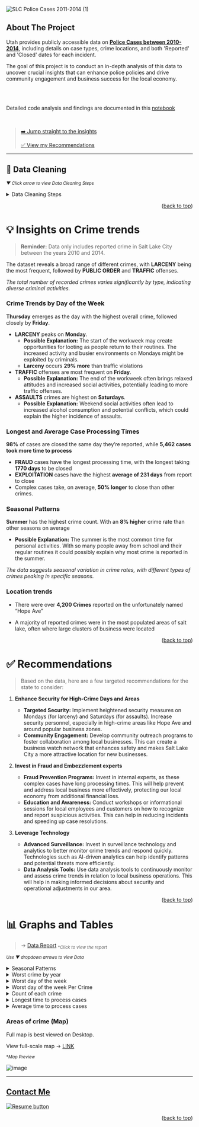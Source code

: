 <a name="readme-top"></a>

![SLC Police Cases 2011-2014 (1)](https://github.com/user-attachments/assets/6501f271-371a-48e5-91fb-cb8635e5e20c)


## About The Project
Utah provides publicly accessible data on [**Police Cases between 2010-2014**](https://www.opendatanetwork.com/dataset/opendata.utah.gov/a56y-d97m), including details on case types, crime locations, and both 'Reported' and 'Closed' dates for each incident.

The goal of this project is to conduct an in-depth analysis of this data to uncover crucial insights that can enhance police policies and drive community engagement and business success for the local economy.

<br>
<br>

Detailed code analysis and findings are documented in this [notebook](https://www.kaggle.com/code/cameronseamons/slc-crime-data-2010-2014)

<br>

><p align="left"><a href="#insights"> ➡️ Jump straight to the insights</a></p>
>
><p align="left"><a href="#recommend"> ✅ View my Recommendations</a></p>
>


<hr>

## 🧹 Data Cleaning
<sub>*▼ Click arrow to view Data Cleaning Steps*</sub>

<details>
    <summary>Data Cleaning Steps</summary>
    <br>
    
- **Deal with Duplicates:**
    - Identified and removed Duplicates that were not purposeful
- **Fix or Remove NA Values:**
    - Removed rows/columns with NA values
    - Separated data into two to track same day closing, and cases that took time to close
- **Correct Incorrect Data:**
    - Some cases were listed as ‘Closed’ before they were reported
- **Handling Missing Values:**
    - Missing values are different than NA values
    - Handled a few cases of missing data (2015 was removed as it only had under 100 cases total and would skew yearly results)
- **Fix Data Types:**
    - Converted all dates to date types
    - Converted location data to longitude and latitude for mapping
- **Fix Column Names:**
    - Standardizes column names and removed for easier understanding
    - Removed irrelevant columns to simplify the data we are working with
- **Handling Outliers:**
    - Used Interquartile Range (IQR) to identify outliers
    - Split data in two with and without outliers to identify their significance
- **Standardizing Formats:**
    - Ensure consistency in date formats and numerical formats for graphing and calculations
- **Data Validation:**
    - Performed consistency checks to verify data
- **Data Aggregation:**
    - Grouped data by Crime and by dates to discover trends
    - Aggregate existing data to create new values to help identify trends
- **Documenting Steps:**
    - Keep a record of the data cleaning steps performed to ensure reproducibility and to provide clarity for your future self or other team members.
</details>

<p align="right">(<a href="#readme-top">back to top</a>)</p>

<a name="insights"></a>
# 💡 Insights on Crime trends

> **Reminder:** 
Data only includes reported crime in Salt Lake City between the years 2010 and 2014.
> 

The dataset reveals a broad range of different crimes, with **LARCENY** being the most frequent, followed by **PUBLIC ORDER** and **TRAFFIC** offenses.

*The total number of recorded crimes varies significantly by type, indicating diverse criminal activities.*

### **Crime Trends by Day of the Week**

**Thursday** emerges as the day with the highest overall crime, followed closely by **Friday**.

- **LARCENY** peaks on **Monday**.
    - **Possible Explanation:** The start of the workweek may create opportunities for looting as people return to their routines. The increased activity and busier environments on Mondays might be exploited by criminals.
    - **Larceny** occurs **29% more** than traffic violations
- **TRAFFIC** offenses are most frequent on **Friday**.
    - **Possible Explanation:** The end of the workweek often brings relaxed attitudes and increased social activities, potentially leading to more traffic offenses.
- **ASSAULTS** crimes are highest on **Saturdays**.
    - **Possible Explanation:** Weekend social activities often lead to increased alcohol consumption and potential conflicts, which could explain the higher incidence of assaults.

### Longest and Average Case Processing Times

**98%** of cases are closed the same day they’re reported, while **5,462 cases took more time to process**

- **FRAUD** cases have the longest processing time, with the longest taking **1770 days** to be closed
- **EXPLOITATION** cases have the highest **average of 231 days** from report to close
- Complex cases take, on average, **50% longer** to close than other crimes.

### Seasonal Patterns

**Summer** has the highest crime count. With an **8% higher** crime rate than other seasons on average

- **Possible Explanation:** The summer is the most common time for personal activities. With so many people away from school and their regular routines it could possibly explain why most crime is reported in the summer.

*The data suggests seasonal variation in crime rates, with different types of crimes peaking in specific seasons.*

### Location trends

- There were over **4,200 Crimes** reported on the unfortunately named “Hope Ave”
- A majority of reported crimes were in the most populated areas of salt lake, often where large clusters of business were located

  <p align="right">(<a href="#readme-top">back to top</a>)</p>

<a name="recommend"></a>
# ✅ Recommendations

> Based on the data, here are a few targeted recommendations for the state to consider:
> 
1. **Enhance Security for High-Crime Days and Areas**
    - **Targeted Security:** Implement heightened security measures on Mondays (for larceny) and Saturdays (for assaults). Increase security personnel, especially in high-crime areas like Hope Ave and around popular business zones.
    - **Community Engagement:** Develop community outreach programs to foster collaboration among local businesses. This can create a business watch network that enhances safety and makes Salt Lake City a more attractive location for new businesses.
    
2. **Invest in Fraud and Embezzlement experts**
    - **Fraud Prevention Programs:** Invest in internal experts, as these complex cases have long processing times. This will help prevent and address local business more effectively, protecting our local economy from additional financial loss.
    - **Education and Awareness:** Conduct workshops or informational sessions for local employees and customers on how to recognize and report suspicious activities. This can help in reducing incidents and speeding up case resolutions.
3. **Leverage Technology**
    - **Advanced Surveillance:** Invest in surveillance technology and analytics to better monitor crime trends and respond quickly. Technologies such as AI-driven analytics can help identify patterns and potential threats more efficiently.
    - **Data Analysis Tools:** Use data analysis tools to continuously monitor and assess crime trends in relation to local business operations. This will help in making informed decisions about security and operational adjustments in our area.
  
<p align="right">(<a href="#readme-top">back to top</a>)</p>


# 📊 Graphs and Tables
> → [Data Report](https://www.canva.com/design/DAGQ3-L9EaI/pbXbXFWactecFB4y8hVrIg/view)  <sub>**Click to view the report*</sub>
>

<sub>*Use ▼ dropdown arrows to view Data*</sub>


<details>
<summary>Seasonal Patterns </summary>

### **Worst Season**

| Season | Total Crimes |
| --- | --- |
| Summer | 58704 |
| Fall | 54349 |
| Spring | 53351 |
| Winter | 49714 |

### **Worst 3 crimes per Season**

![image (1)](https://github.com/user-attachments/assets/c4cc14ae-71aa-411e-bf4a-fc9bdfa8bf77)


</details>

<details>
<summary>Worst crime by year</summary>

| Year | Worst Crime | Count |
| --- | --- | --- |
| 2010 | LARCENY | 10380 |
| 2011 | TRAFFIC | 9238 |
| 2012 | LARCENY | 11491 |
| 2013 | LARCENY | 11894 |
| 2014 | LARCENY | 12756 |

</details>

<details>
<summary>Worst day of the week</summary>

| Day of Week | Count |
| --- | --- |
| Thursday | 33575 |
| Friday | 33184 |
| Wednesday | 31949 |
| Tuesday | 30946 |
| Monday | 30585 |
| Saturday | 30559 |
| Sunday | 25320 |

</details>

<details>
<summary>Worst day of the week Per Crime</summary>

| Crime | Day of Week | Count |
| --- | --- | --- |
| LARCENY | Monday | 5907 |
| TRAFFIC | Friday | 5282 |
| PUBLIC ORDER | Friday | 5223 |
| PUBLIC PEACE | Thursday | 2722 |
| ASSAULT | Saturday | 2508 |
| ESCAPE | Thursday | 2409 |
| INV OF PRIVACY | Thursday | 1658 |
| DRUGS | Thursday | 1638 |
| DAMAGED PROP | Monday | 1605 |
| STOLEN VEHICLE | Monday | 1218 |
| BURGLARY | Monday | 1115 |
| LIQUOR | Wednesday | 1052 |
| FRAUD | Friday | 646 |
| OBST POLICE | Saturday | 440 |
| FAMILY OFFENSES | Friday | 299 |
| ROBBERY | Saturday | 251 |
| FORGERY | Tuesday | 206 |
| WEAPON OFFENSE | Friday | 182 |
| COMMERCIAL SEX | Thursday | 145 |
| MORALS-DECENCY | Thursday | 143 |
| SEXUAL OFFENSE | Thursday | 125 |
| SEXUAL ASSAULT | Sunday | 83 |
| PUB PEACE-HOST | Monday | 75 |
| STOLEN PROP | Wednesday | 74 |
| KIDNAP | Friday | 55 |
| ARSON | Friday | 43 |
| CONSERVATION | Sunday | 29 |
| HEALTH/SAFETY | Wednesday | 23 |
| OBST JUDICIAL | Wednesday | 22 |
| SEX OFFENSES | Wednesday | 19 |
| COUNTERFEITING | Monday | 17 |
| EMBEZZLEMENT | Wednesday | 12 |
| PORNOGRAPHY | Friday | 12 |
| WEAPONS | Thursday | 8 |
| PROPERTY CRIME | Tuesday | 7 |
| JUVENILE OFF | Monday | 7 |
| HOMICIDE | Saturday | 7 |
| EXTORTION | Tuesday | 7 |
| THREATS | Thursday | 7 |
| EXPLOITATION | Friday | 3 |
| RUNAWAY JUV | Tuesday | 3 |
| PUB PEACE | Saturday | 2 |
| STOLEN VEH | Wednesday | 1 |
| BRIBERY | Monday | 1 |
| CIVIL RIGHTS | Saturday | 1 |
| TAX REVENUE | Thursday | 1 |
| CRIMES AGNST PER | Monday | 1 |
| OBST JUD | Friday | 1 |
| ENTICEMENT | Friday | 1 |
| SMUGGLING | Monday | 1 |
| EXPL-HUMAN TRF | Monday | 1 |
| PRIV | Monday | 1 |
| GAMBLING | Sunday | 1 |
| IMMIGRATION | Monday | 1 |
| ABORTION | Monday | 1 |


</details>

<details>
<summary>Count of each crime</summary>

| Crime | Count |
| --- | --- |
| LARCENY | 55709 |
| PUBLIC ORDER | 43825 |
| TRAFFIC | 43171 |
| PUBLIC PEACE | 22357 |
| ASSAULT | 20331 |
| ESCAPE | 19552 |
| DAMAGED PROP | 15065 |
| DRUGS | 12502 |
| STOLEN VEHICLE | 11303 |
| INV OF PRIVACY | 10548 |
| BURGLARY | 9630 |
| LIQUOR | 7484 |
| FRAUD | 6175 |
| OBST POLICE | 3145 |
| ROBBERY | 2002 |
| FAMILY OFFENSES | 1918 |
| FORGERY | 1808 |
| WEAPON OFFENSE | 1462 |
| MORALS-DECENCY | 1012 |
| COMMERCIAL SEX | 996 |
| SEXUAL OFFENSE | 763 |
| SEXUAL ASSAULT | 750 |
| STOLEN PROP | 548 |
| KIDNAP | 333 |
| PUB PEACE-HOST | 283 |
| ARSON | 268 |
| OBST JUDICIAL | 215 |
| CONSERVATION | 176 |
| HEALTH/SAFETY | 136 |
| SEX OFFENSES | 120 |
| COUNTERFEITING | 116 |
| EMBEZZLEMENT | 62 |
| PORNOGRAPHY | 58 |
| PROPERTY CRIME | 47 |
| WEAPONS | 43 |
| EXTORTION | 41 |
| JUVENILE OFF | 31 |
| HOMICIDE | 30 |
| THREATS | 17 |
| RUNAWAY JUV | 13 |
| SMUGGLING | 7 |
| GAMBLING | 6 |
| EXPLOITATION | 5 |
| PUB PEACE | 4 |
| PRIV | 3 |
| CRIMES AGNST PER | 2 |
| IMMIGRATION | 2 |
| BRIBERY | 2 |
| STOLEN VEH | 1 |
| ABORTION | 1 |
| EXPL-HUMAN TRF | 1 |
| TEST | 1 |
| OBST JUD | 1 |
| ENTICEMENT | 1 |
| CIVIL RIGHTS | 1 |
| TAX REVENUE | 1 |

</details>

<details>
<summary>Longest time to process cases</summary>

| Crime | Case Duration |
| --- | --- |
| FRAUD | 1770 |
| PUBLIC PEACE | 1536 |
| PUBLIC ORDER | 1403 |
| EXPLOITATION | 1154 |
| LARCENY | 1134 |

</details>

<details>
<summary>Average time to process cases</summary>

| Crime | Case Duration |
| --- | --- |
| EXPLOITATION | 230.80 |
| FRAUD | 11.83 |
| EMBEZZLEMENT | 8.88 |
| KIDNAP | 4.25 |
| FORGERY | 4.04 |

</details>

### Areas of crime (Map)

Full map is best viewed on Desktop.

View full-scale map →  [LINK](https://public.tableau.com/shared/PYGJGN2XC?:display_count=n&:origin=viz_share_link)

<sub>**Map Preview*</sub>

![image](https://github.com/user-attachments/assets/9fe1414c-d4f3-4d61-b21a-5ac30164013c)


----

<a name="Contact"></a> 
## <a href="https://camdoesdata.com/#contact">Contact Me</a>

  </table>
  <p style="margin-left: auto;">
    <a href="https://drive.google.com/file/d/1YaM4hDtt2-79ShBVTN06Y3BU79LvFw6J/view?usp=sharing" target="_blank" rel="noopener noreferrer">
      <img src="https://user-images.githubusercontent.com/121735588/215364205-abdfc0ac-53db-4733-8d43-b57c1bafb802.png" alt="Resume button">
    </a>
  </p>
</div>


<p align="right">(<a href="#readme-top">back to top</a>)</p>

